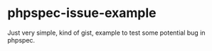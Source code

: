 # phpspec-issue-example

Just very simple, kind of gist, example to test some potential bug in phpspec.
